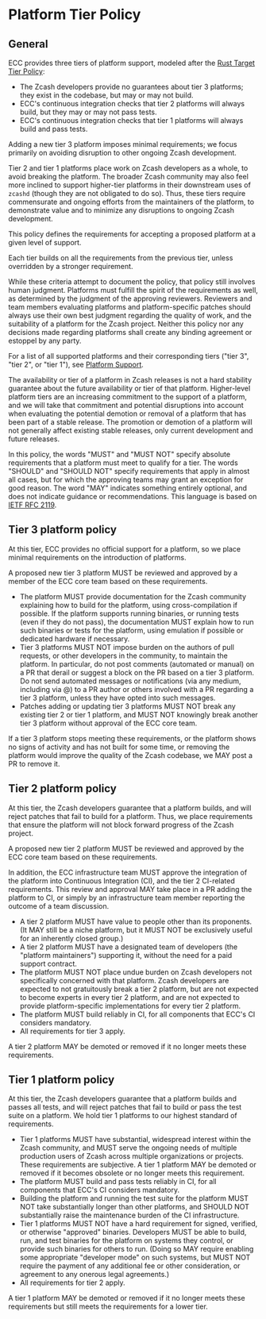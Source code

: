 # Platform Tier Policy

## General

ECC provides three tiers of platform support, modeled after the
[Rust Target Tier Policy](https://doc.rust-lang.org/nightly/rustc/platform-support.html):

- The Zcash developers provide no guarantees about tier 3 platforms; they exist in the
  codebase, but may or may not build.
- ECC's continuous integration checks that tier 2 platforms will always build, but they
  may or may not pass tests.
- ECC's continuous integration checks that tier 1 platforms will always build and pass
  tests.

Adding a new tier 3 platform imposes minimal requirements; we focus primarily on avoiding
disruption to other ongoing Zcash development.

Tier 2 and tier 1 platforms place work on Zcash developers as a whole, to avoid breaking
the platform. The broader Zcash community may also feel more inclined to support
higher-tier platforms in their downstream uses of `zcashd` (though they are not obligated
to do so). Thus, these tiers require commensurate and ongoing efforts from the maintainers
of the platform, to demonstrate value and to minimize any disruptions to ongoing Zcash
development.

This policy defines the requirements for accepting a proposed platform at a given level of
support.

Each tier builds on all the requirements from the previous tier, unless overridden by a
stronger requirement.

While these criteria attempt to document the policy, that policy still involves human
judgment. Platforms must fulfill the spirit of the requirements as well, as determined by
the judgment of the approving reviewers. Reviewers and team members evaluating platforms
and platform-specific patches should always use their own best judgment regarding the
quality of work, and the suitability of a platform for the Zcash project. Neither this
policy nor any decisions made regarding platforms shall create any binding agreement or
estoppel by any party.

For a list of all supported platforms and their corresponding tiers ("tier 3", "tier 2",
or "tier 1"), see [Platform Support](../user/platform-support.md).

The availability or tier of a platform in Zcash releases is not a hard stability guarantee
about the future availability or tier of that platform. Higher-level platform tiers are an
increasing commitment to the support of a platform, and we will take that commitment and
potential disruptions into account when evaluating the potential demotion or removal of a
platform that has been part of a stable release. The promotion or demotion of a platform
will not generally affect existing stable releases, only current development and future
releases.

In this policy, the words "MUST" and "MUST NOT" specify absolute requirements that a
platform must meet to qualify for a tier. The words "SHOULD" and "SHOULD NOT" specify
requirements that apply in almost all cases, but for which the approving teams may grant
an exception for good reason. The word "MAY" indicates something entirely optional, and
does not indicate guidance or recommendations. This language is based on
[IETF RFC 2119](https://tools.ietf.org/html/rfc2119).

## Tier 3 platform policy

At this tier, ECC provides no official support for a platform, so we place minimal
requirements on the introduction of platforms.

A proposed new tier 3 platform MUST be reviewed and approved by a member of the ECC core
team based on these requirements.

- The platform MUST provide documentation for the Zcash community explaining how to build
  for the platform, using cross-compilation if possible. If the platform supports running
  binaries, or running tests (even if they do not pass), the documentation MUST explain
  how to run such binaries or tests for the platform, using emulation if possible or
  dedicated hardware if necessary.
- Tier 3 platforms MUST NOT impose burden on the authors of pull requests, or other
  developers in the community, to maintain the platform. In particular, do not post
  comments (automated or manual) on a PR that derail or suggest a block on the PR based on
  a tier 3 platform. Do not send automated messages or notifications (via any medium,
  including via @) to a PR author or others involved with a PR regarding a tier 3
  platform, unless they have opted into such messages.
- Patches adding or updating tier 3 platforms MUST NOT break any existing tier 2 or tier 1
  platform, and MUST NOT knowingly break another tier 3 platform without approval of the
  ECC core team.

If a tier 3 platform stops meeting these requirements, or the platform shows no signs of
activity and has not built for some time, or removing the platform would improve the
quality of the Zcash codebase, we MAY post a PR to remove it.

## Tier 2 platform policy

At this tier, the Zcash developers guarantee that a platform builds, and will reject
patches that fail to build for a platform. Thus, we place requirements that ensure the
platform will not block forward progress of the Zcash project.

A proposed new tier 2 platform MUST be reviewed and approved by the ECC core team based
on these requirements.

In addition, the ECC infrastructure team MUST approve the integration of the platform into
Continuous Integration (CI), and the tier 2 CI-related requirements. This review and
approval MAY take place in a PR adding the platform to CI, or simply by an infrastructure
team member reporting the outcome of a team discussion.

- A tier 2 platform MUST have value to people other than its proponents. (It MAY still be
  a niche platform, but it MUST NOT be exclusively useful for an inherently closed group.)
- A tier 2 platform MUST have a designated team of developers (the "platform maintainers")
  supporting it, without the need for a paid support contract.
- The platform MUST NOT place undue burden on Zcash developers not specifically concerned
  with that platform. Zcash developers are expected to not gratuitously break a tier 2
  platform, but are not expected to become experts in every tier 2 platform, and are not
  expected to provide platform-specific implementations for every tier 2 platform.
- The platform MUST build reliably in CI, for all components that ECC's CI considers
  mandatory.
- All requirements for tier 3 apply.

A tier 2 platform MAY be demoted or removed if it no longer meets these requirements.

## Tier 1 platform policy

At this tier, the Zcash developers guarantee that a platform builds and passes all tests,
and will reject patches that fail to build or pass the test suite on a platform. We hold
tier 1 platforms to our highest standard of requirements.

- Tier 1 platforms MUST have substantial, widespread interest within the Zcash community,
  and MUST serve the ongoing needs of multiple production users of Zcash across multiple
  organizations or projects. These requirements are subjective. A tier 1 platform MAY be
  demoted or removed if it becomes obsolete or no longer meets this requirement.
- The platform MUST build and pass tests reliably in CI, for all components that ECC's CI
  considers mandatory.
- Building the platform and running the test suite for the platform MUST NOT take
  substantially longer than other platforms, and SHOULD NOT substantially raise the
  maintenance burden of the CI infrastructure.
- Tier 1 platforms MUST NOT have a hard requirement for signed, verified, or otherwise
  "approved" binaries. Developers MUST be able to build, run, and test binaries for the
  platform on systems they control, or provide such binaries for others to run. (Doing so
  MAY require enabling some appropriate "developer mode" on such systems, but MUST NOT
  require the payment of any additional fee or other consideration, or agreement to any
  onerous legal agreements.)
- All requirements for tier 2 apply.

A tier 1 platform MAY be demoted or removed if it no longer meets these requirements but
still meets the requirements for a lower tier.

